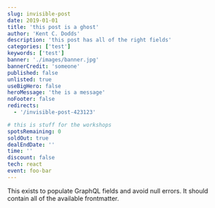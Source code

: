 ```yaml
---
slug: invisible-post
date: 2019-01-01
title: 'this post is a ghost'
author: 'Kent C. Dodds'
description: 'this post has all of the right fields'
categories: ['test']
keywords: ['test']
banner: './images/banner.jpg'
bannerCredit: 'someone'
published: false
unlisted: true
useBigHero: false
heroMessage: 'the is a message'
noFooter: false
redirects:
  - '/invisible-post-423123'

# this is stuff for the workshops
spotsRemaining: 0
soldOut: true
dealEndDate: ''
time: ''
discount: false
tech: react
event: foo-bar
---
```


This exists to populate GraphQL fields and avoid null errors. It should contain
all of the available frontmatter.

